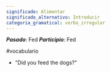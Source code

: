 ```yaml
---
significado: Alimentar
significado_alternativo: Introducir
categoria_gramatical: verbo_irregular
---
```


***Pasado***: Fed
***Participio***: Fed

#vocabulario

- "Did you feed the dogs?"